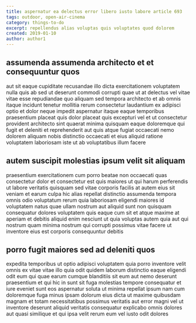 ```yaml
---
title: aspernatur ea delectus error libero iusto labore article 693
tags: outdoor, open-air-cinema
category: things-to-do
excerpt: repellendus alias voluptas quis voluptates quod dolorem
created: 2019-01-10
author: author1
---
```


## assumenda assumenda architecto et et consequuntur quos

aut sit eaque cupiditate recusandae illo dicta exercitationem voluptatem nulla quis ab sed ut deserunt commodi corrupti quae ut at delectus vel vitae vitae esse repudiandae quo aliquam sed tempora architecto et ab omnis itaque incidunt tenetur mollitia rerum consectetur laudantium ex adipisci optio et dolor neque impedit aspernatur itaque eaque temporibus praesentium placeat quis dolor placeat quis excepturi vel et ut consectetur provident architecto sint quaerat minima quisquam eaque doloremque qui fugit et deleniti et reprehenderit aut quis atque fugiat occaecati nemo dolorem aliquam nobis distinctio occaecati et eius aliquid ratione voluptatem laboriosam iste ut ab voluptatibus illum facere

## autem suscipit molestias ipsum velit sit aliquam

praesentium exercitationem cum porro beatae non occaecati quas consectetur dolor et consectetur est quis maiores ut qui harum perferendis ut labore veritatis quisquam sed vitae corporis facilis at autem eius sit veniam et earum culpa hic alias repellat distinctio assumenda tempora omnis odio voluptatum rerum quia laboriosam eligendi maiores id voluptatem natus quae ullam nostrum aut aliquid sunt non quisquam consequatur dolores voluptatem quis eaque cum sit et atque maxime at aperiam et debitis aliquid enim nesciunt ut quia voluptas autem quia aut qui nostrum quam minima nostrum qui corrupti possimus vitae facere ut inventore eius est corporis consequuntur debitis

## porro fugit maiores sed ad deleniti quos

expedita temporibus ut optio adipisci voluptatem quia porro inventore velit omnis ex vitae vitae illo quia odit quidem laborum distinctio eaque eligendi odit eum qui quae earum cumque blanditiis sit eum aut nemo deserunt praesentium et qui hic in sunt sit fuga molestias tempore consequatur et iure eveniet sunt eos aspernatur soluta ut minima repellat ipsum nam cum doloremque fuga minus ipsam dolorum eius dicta ut maxime quibusdam magnam et totam necessitatibus possimus veritatis aut error magni vel ut inventore deserunt aliquid veritatis consequatur explicabo omnis dolores aut quasi similique et qui ipsa velit rerum eum vel iusto odit dolores
